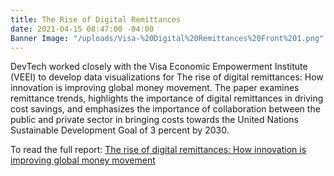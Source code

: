 ```yaml
---
title: The Rise of Digital Remittances
date: 2021-04-15 08:47:00 -04:00
Banner Image: "/uploads/Visa-%20Digital%20Remittances%20Front%201.png"
---
```


DevTech worked closely with the Visa Economic Empowerment Institute (VEEI) to develop data visualizations for The rise of digital remittances: How innovation is improving global money movement. The paper examines remittance trends, highlights the importance of digital remittances in driving cost savings, and emphasizes the importance of collaboration between the public and private sector in bringing costs towards the United Nations Sustainable Development Goal of 3 percent by 2030.

To read the full report: [The rise of digital remittances: How innovation is improving global money movement](https://usa.visa.com/sites/visa-economic-empowerment-institute/future-payments/the-rise-of-digital-remittances.html)